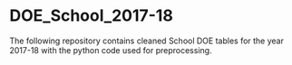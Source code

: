 # DOE_School_2017-18

The following repository contains cleaned School DOE tables for the year 2017-18 with the python code used for preprocessing.
